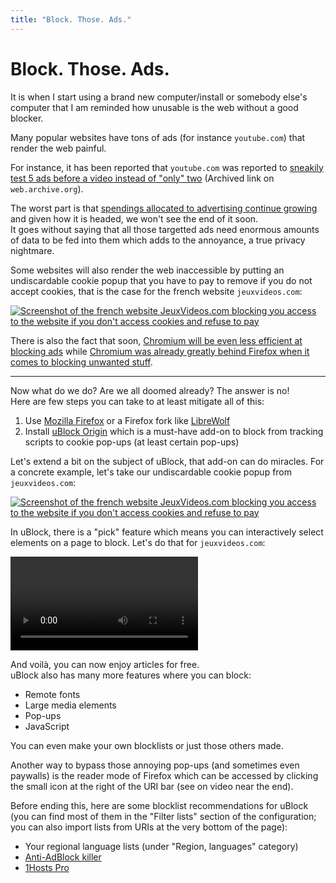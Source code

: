 ```yaml
---
title: "Block. Those. Ads."
---
```


# Block. Those. Ads.

It is when I start using a brand new computer/install or somebody else's computer that I am reminded how unusable is the web without a good blocker.

Many popular websites have tons of ads (for instance `youtube.com`) that render the web painful.

For instance, it has been reported that `youtube.com` was reported to [sneakily test 5 ads before a video instead of "only" two](https://web.archive.org/web/20220916082524/https://www.developpez.com/actu/336584/YouTube-Free-teste-discretement-5-publicites-au-lieu-de-2-avant-le-debut-de-votre-video-la-fonctionnalite-est-en-cours-de-test/) (Archived link on `web.archive.org`).

The worst part is that [spendings allocated to advertising continue growing](https://www.statista.com/statistics/273288/advertising-spending-worldwide/) and given how it is headed, we won't see the end of it soon.  
It goes without saying that all those targetted ads need enormous amounts of data to be fed into them which adds to the annoyance, a true privacy nightmare.

Some websites will also render the web inaccessible by putting an undiscardable cookie popup that you have to pay to remove if you do not accept cookies, that is the case for the french website `jeuxvideos.com`:

[![Screenshot of the french website JeuxVideos.com blocking you access to the website if you don't access cookies and refuse to pay](https://bm.jae.fi/web/jae.fi/wiki/block/2022-09-25.09-32-08.png)](https://bm.jae.fi/web/jae.fi/wiki/block/2022-09-25.09-32-08.png)

There is also the fact that soon, [Chromium will be even less efficient at blocking ads](https://developer.chrome.com/docs/extensions/mv3/mv2-sunset/) while [Chromium was already greatly behind Firefox when it comes to blocking unwanted stuff](https://github.com/gorhill/uBlock/wiki/uBlock-Origin-works-best-on-Firefox).

---

Now what do we do? Are we all doomed already? The answer is no!  
Here are few steps you can take to at least mitigate all of this:

1.  Use [Mozilla Firefox](https://www.mozilla.org/en-US/firefox/new/) or a Firefox fork like [LibreWolf](https://librewolf.net/)
2.  Install [uBlock Origin](https://addons.mozilla.org/en-US/firefox/addon/ublock-origin/) which is a must-have add-on to block from tracking scripts to cookie pop-ups (at least certain pop-ups)

Let's extend a bit on the subject of uBlock, that add-on can do miracles. For a concrete example, let's take our undiscardable cookie popup from `jeuxvideos.com`:

[![Screenshot of the french website JeuxVideos.com blocking you access to the website if you don't access cookies and refuse to pay](https://bm.jae.fi/web/jae.fi/wiki/block/2022-09-25.09-32-08.png)](https://bm.jae.fi/web/jae.fi/wiki/block/2022-09-25.09-32-08.png)

In uBlock, there is a "pick" feature which means you can interactively select elements on a page to block. Let's do that for `jeuxvideos.com`:

<video controls alt="Video showing how to block the annoying cookie popup on JeuxVideos.com">
    <source src="https://bm.jae.fi/web/jae.fi/wiki/block/2022-09-25%2009-46-24.mp4" type="video/mp4">
    Your browser doesn't supports the video tag.
</video>

And voilà, you can now enjoy articles for free.  
uBlock also has many more features where you can block:

- Remote fonts
- Large media elements
- Pop-ups
- JavaScript

You can even make your own blocklists or just those others made.

Another way to bypass those annoying pop-ups (and sometimes even paywalls) is the reader mode of Firefox which can be accessed by clicking the small icon at the right of the URI bar (see on video near the end).

Before ending this, here are some blocklist recommendations for uBlock (you can find most of them in the "Filter lists" section of the configuration; you can also import lists from URIs at the very bottom of the page):

- Your regional language lists (under "Region, languages" category)
- [Anti-AdBlock killer](https://github.com/reek/anti-adblock-killer/)
- [1Hosts Pro](https://github.com/badmojr/1Hosts)
